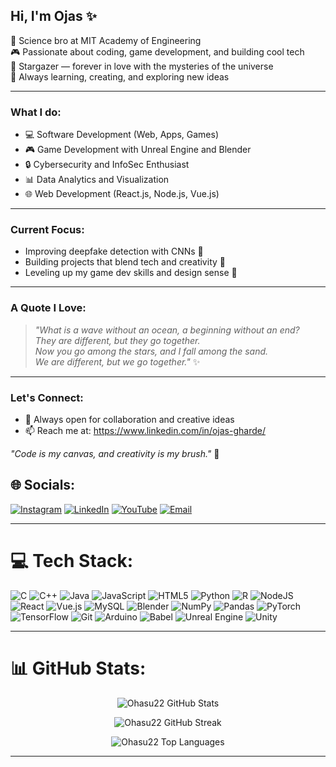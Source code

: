 ## Hi, I'm Ojas ✨

🧠 Science bro at MIT Academy of Engineering <br/>
🎮 Passionate about coding, game development, and building cool tech <br/>
🌌 Stargazer — forever in love with the mysteries of the universe <br/>
🚀 Always learning, creating, and exploring new ideas <br/>

---

### What I do:
- 💻 Software Development (Web, Apps, Games) <br/>
- 🎮 Game Development with Unreal Engine and Blender <br/>
- 🔒 Cybersecurity and InfoSec Enthusiast <br/>
- 📊 Data Analytics and Visualization <br/>
- 🌐 Web Development (React.js, Node.js, Vue.js) <br/>

---

### Current Focus:
- Improving deepfake detection with CNNs 🤖 <br/>
- Building projects that blend tech and creativity 🚀 <br/>
- Leveling up my game dev skills and design sense 🎨 <br/>

---

### A Quote I Love:
> _"What is a wave without an ocean, a beginning without an end?  
> They are different, but they go together.  
> Now you go among the stars, and I fall among the sand.  
> We are different, but we go together."_ ✨

---

### Let's Connect:
- 🌟 Always open for collaboration and creative ideas <br/>
- 📫 Reach me at: https://www.linkedin.com/in/ojas-gharde/ <br/>

_"Code is my canvas, and creativity is my brush."_ 🎨


## 🌐 Socials:
[![Instagram](https://img.shields.io/badge/Instagram-%23E4405F.svg?logo=Instagram&logoColor=white)](https://instagram.com/ojas_gharde) 
[![LinkedIn](https://img.shields.io/badge/LinkedIn-%230077B5.svg?logo=linkedin&logoColor=white)](https://linkedin.com/in/OjasGharde) 
[![YouTube](https://img.shields.io/badge/YouTube-%23FF0000.svg?logo=YouTube&logoColor=white)](https://youtube.com/@ohasu22) 
[![Email](https://img.shields.io/badge/Email-D14836?logo=gmail&logoColor=white)](mailto:ojasgharde22@gmail.com) 

---

# 💻 Tech Stack:
![C](https://img.shields.io/badge/c-%2300599C.svg?style=for-the-badge&logo=c&logoColor=white) 
![C++](https://img.shields.io/badge/c++-%2300599C.svg?style=for-the-badge&logo=c%2B%2B&logoColor=white) 
![Java](https://img.shields.io/badge/java-%23ED8B00.svg?style=for-the-badge&logo=openjdk&logoColor=white) 
![JavaScript](https://img.shields.io/badge/javascript-%23323330.svg?style=for-the-badge&logo=javascript&logoColor=%23F7DF1E) 
![HTML5](https://img.shields.io/badge/html5-%23E34F26.svg?style=for-the-badge&logo=html5&logoColor=white) 
![Python](https://img.shields.io/badge/python-3670A0?style=for-the-badge&logo=python&logoColor=ffdd54) 
![R](https://img.shields.io/badge/r-%23276DC3.svg?style=for-the-badge&logo=r&logoColor=white) 
![NodeJS](https://img.shields.io/badge/node.js-6DA55F?style=for-the-badge&logo=node.js&logoColor=white) 
![React](https://img.shields.io/badge/react-%2320232a.svg?style=for-the-badge&logo=react&logoColor=%2361DAFB) 
![Vue.js](https://img.shields.io/badge/vue.js-%2335495e.svg?style=for-the-badge&logo=vuedotjs&logoColor=%234FC08D) 
![MySQL](https://img.shields.io/badge/mysql-4479A1.svg?style=for-the-badge&logo=mysql&logoColor=white) 
![Blender](https://img.shields.io/badge/blender-%23F5792A.svg?style=for-the-badge&logo=blender&logoColor=white) 
![NumPy](https://img.shields.io/badge/numpy-%23013243.svg?style=for-the-badge&logo=numpy&logoColor=white) 
![Pandas](https://img.shields.io/badge/pandas-%23150458.svg?style=for-the-badge&logo=pandas&logoColor=white) 
![PyTorch](https://img.shields.io/badge/PyTorch-%23EE4C2C.svg?style=for-the-badge&logo=PyTorch&logoColor=white) 
![TensorFlow](https://img.shields.io/badge/TensorFlow-%23FF6F00.svg?style=for-the-badge&logo=TensorFlow&logoColor=white) 
![Git](https://img.shields.io/badge/git-%23F05033.svg?style=for-the-badge&logo=git&logoColor=white) 
![Arduino](https://img.shields.io/badge/-Arduino-00979D?style=for-the-badge&logo=Arduino&logoColor=white) 
![Babel](https://img.shields.io/badge/Babel-F9DC3e?style=for-the-badge&logo=babel&logoColor=black) 
![Unreal Engine](https://img.shields.io/badge/unrealengine-%23313131.svg?style=for-the-badge&logo=unrealengine&logoColor=white) 
![Unity](https://img.shields.io/badge/unity-%23000000.svg?style=for-the-badge&logo=unity&logoColor=white)

---

# 📊 GitHub Stats:

<p align="center">
  <img src="https://github-readme-stats.vercel.app/api?username=Ohasu22&theme=dark&hide_border=true&include_all_commits=true&count_private=true" alt="Ohasu22 GitHub Stats"/>
</p>

<p align="center">
  <img src="https://nirzak-streak-stats.vercel.app/?user=Ohasu22&theme=dark&hide_border=true" alt="Ohasu22 GitHub Streak"/>
</p>

<p align="center">
  <img src="https://github-readme-stats.vercel.app/api/top-langs/?username=Ohasu22&theme=dark&hide_border=true&include_all_commits=true&count_private=true&layout=compact" alt="Ohasu22 Top Languages"/>
</p>

---

<!-- Proudly created with GPRM ( https://gprm.itsvg.in ) -->

